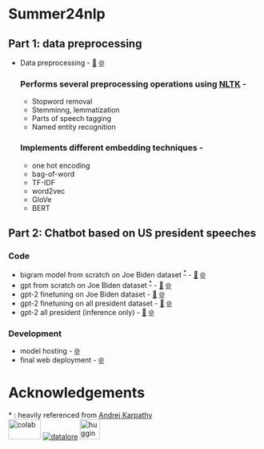 # Summer24nlp

## Part 1: data preprocessing
- Data preprocessing - [📓](https://github.com/47wolhaiksong/summer24nlp/blob/main/NLP_Preprocessing.ipynb) [🌐](./NLP_Preprocessing.html)  
  ### Performs several preprocessing operations using [NLTK](https://www.nltk.org/) -
  - Stopword removal
  - Stemminng, lemmatization
  - Parts of speech tagging
  - Named entity recognition
  
  ### Implements different embedding techniques -
  - one hot encoding
  - bag-of-word
  - TF-IDF
  - word2vec
  - GloVe
  - BERT

## Part 2: Chatbot based on US president speeches
### Code
  - bigram model from scratch on Joe Biden dataset <sup>[*](#f1)</sup> - [📓](https://github.com/47wolhaiksong/summer24nlp/blob/main/biden_bigram.ipynb) [🌐](./biden_bigram.html)
  - gpt from scratch on Joe Biden dataset <sup>[*](#f1)</sup> - [📓](https://github.com/47wolhaiksong/summer24nlp/blob/main/biden_GPT.ipynb) [🌐](./biden_GPT.html)
  - gpt-2 finetuning on Joe Biden dataset - [📓](https://github.com/47wolhaiksong/summer24nlp/blob/main/biden_gpt2.ipynb) [🌐](./biden_gpt2.html)
  - gpt-2 finetuning on all president dataset - [📓](https://github.com/47wolhaiksong/summer24nlp/blob/main/presidents_gpt2.ipynb) [🌐](./presidents_gpt2.html)
  - gpt-2 all president (inference only) - [📓](https://github.com/47wolhaiksong/summer24nlp/blob/main/presidents_gpt2_inference.ipynb) [🌐](./presidents_gpt2_inference.ipynb.html)

### Development
- model hosting - [🌐](https://huggingface.co/spaces/adarksky/summer24-fine-tuning)
- final web deployment - [🌐](https://presidentgpt2.web.app/)

# Acknowledgements
<a name="f1">*</a> : heavily referenced from [Andrej Karpathy](https://youtu.be/kCc8FmEb1nY?si=rFriklQNCBkr231P)  
<a href="https://colab.research.google.com/"><img src="https://upload.wikimedia.org/wikipedia/commons/archive/d/d0/20221103151253%21Google_Colaboratory_SVG_Logo.svg" alt="colab" width="65" height="40"></a> 
<a href="https://www.jetbrains.com/datalore/"><img src="https://blog.jetbrains.com/wp-content/uploads/2020/07/Datalore.svg" alt="datalore"></a> 
<a href="https://huggingface.co/"><img src="https://avatars.githubusercontent.com/u/25720743?s=200&v=4" alt="hugging face" width="40" height="40"> </a>
